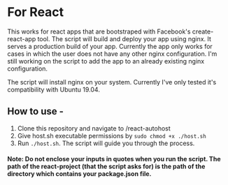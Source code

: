 # For React
This works for react apps that are bootstraped with Facebook's create-react-app tool. The script will build and deploy your app
using nginx. It serves a production build of your app. Currently the app only works for cases in which the user does not have any
other nginx configuration. I'm still working on the script to add the app to an already existing nginx configuration.

The script will install nginx on your system. Currently I've only tested it's compatibility with Ubuntu 19.04.

## How to use - 
1. Clone this repository and navigate to /react-autohost
2. Give host.sh executable permissions by `sudo chmod +x ./host.sh`
3. Run `./host.sh`. The script will guide you through the process.

#### Note: Do not enclose your inputs in quotes when you run the script. The path of the react-project (that the script asks for) is the path of the directory which contains your package.json file.
